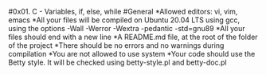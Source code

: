 #0x01. C - Variables, if, else, while
#General
*Allowed editors: vi, vim, emacs
*All your files will be compiled on Ubuntu 20.04 LTS using gcc, using the options -Wall -Werror -Wextra -pedantic -std=gnu89
*All your files should end with a new line
*A README.md file, at the root of the folder of the project
*There should be no errors and no warnings during compilation
*You are not allowed to use system
*Your code should use the Betty style. It will be checked using betty-style.pl and betty-doc.pl
